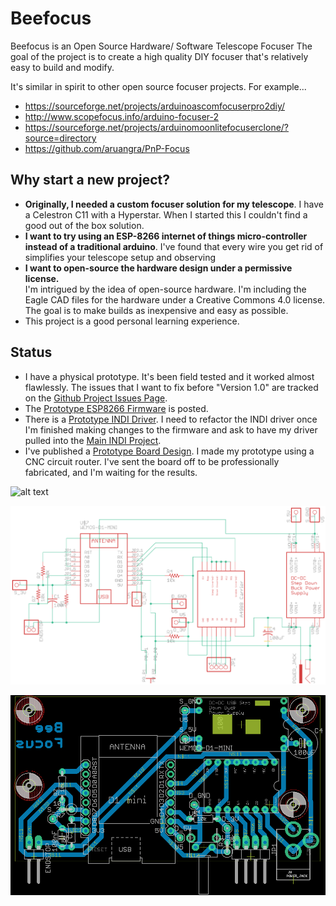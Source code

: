 Beefocus
========

Beefocus is an Open Source Hardware/ Software Telescope Focuser 
The goal of the project is to create a high quality DIY focuser that's
relatively easy to build and modify.

It's similar in spirit to other open source focuser projects.  For
example...

- https://sourceforge.net/projects/arduinoascomfocuserpro2diy/
- http://www.scopefocus.info/arduino-focuser-2
- https://sourceforge.net/projects/arduinomoonlitefocuserclone/?source=directory
- https://github.com/aruangra/PnP-Focus

Why start a new project?
------------------------

- **Originally, I needed a custom focuser solution for my telescope**.
  I have a Celestron C11 with a Hyperstar.  When I started this I
  couldn't find a good out of the box solution.
- **I want to try using an ESP-8266 internet of things micro-controller 
  instead of a traditional arduino**.  I've found that every wire you 
  get rid of simplifies your telescope setup and observing
- **I want to open-source the hardware design under a permissive license.**   
  I'm intrigued by the idea of open-source hardware.  I'm including the
  Eagle CAD files for the hardware under a Creative Commons 4.0 license.
  The goal is to make builds as inexpensive and easy as possible.
- This project is a good personal learning experience.

Status
------


- I have a physical prototype. It's been field tested and
  it worked almost flawlessly.  The issues that I want to fix before
  "Version 1.0" are tracked on the [Github Project Issues Page].
- The [Prototype ESP8266 Firmware] is posted.
- There is a [Prototype INDI Driver].  I need to refactor the INDI driver 
  once I'm finished making changes to the firmware and ask to have my driver 
  pulled into the [Main INDI Project].
- I've published a [Prototype Board Design].  I made my prototype using 
  a CNC circuit router.  I've sent the board off to be professionally 
  fabricated, and I'm waiting for the results.

![alt text](https://raw.githubusercontent.com/glowmouse/beefocus/master/boards/nema_14_b0/build_example_0.jpg "Nema 14 Build Example")

![alt text](https://raw.githubusercontent.com/glowmouse/beefocus/master/boards/nema_14_b0/schematic.png "Nema 14 Build Schematic")

![alt text](https://raw.githubusercontent.com/glowmouse/beefocus/master/boards/nema_14_b0/board_layout.png "Nema 14 Build Board")

[Github Project Issues Page]:https://github.com/glowmouse/beefocus/issues
[Prototype ESP8266 firmware]: https://github.com/glowmouse/beefocus/tree/master/firmware
[Prototype INDI Driver]: https://github.com/glowmouse/indi
[Main INDI project]: https://github.com/indilib/indi
[Prototype board design]: https://github.com/glowmouse/beefocus/tree/master/boards/nema_14_b0


